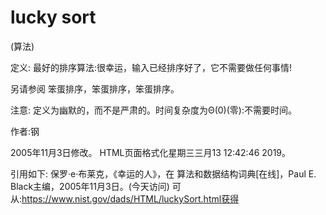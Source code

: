 # lucky sort


(算法)



定义:
最好的排序算法:很幸运，输入已经排序好了，它不需要做任何事情!



另请参阅
笨蛋排序，笨蛋排序，笨蛋排序。



注意:
定义为幽默的，而不是严肃的。时间复杂度为Θ(0)(零):不需要时间。


作者:钢







2005年11月3日修改。
HTML页面格式化星期三三月13 12:42:46 2019。



引用如下:
保罗·e·布莱克，《幸运的人》，在
算法和数据结构词典[在线]，Paul E. Black主编，2005年11月3日。(今天访问)
可从:https://www.nist.gov/dads/HTML/luckySort.html获得